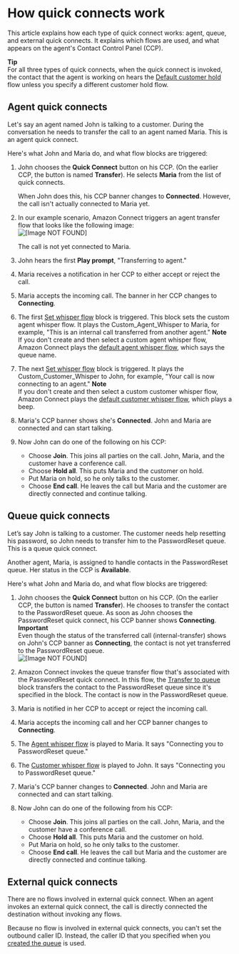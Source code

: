 # How quick connects work<a name="how-quick-connects-work"></a>

This article explains how each type of quick connect works: agent, queue, and external quick connects\. It explains which flows are used, and what appears on the agent's Contact Control Panel \(CCP\)\.

**Tip**  
For all three types of quick connects, when the quick connect is invoked, the contact that the agent is working on hears the [Default customer hold](default-customer-hold.md) flow unless you specify a different customer hold flow\. 

## Agent quick connects<a name="agent-quick-connects"></a>

Let's say an agent named John is talking to a customer\. During the conversation he needs to transfer the call to an agent named Maria\. This is an agent quick connect\.

Here's what John and Maria do, and what flow blocks are triggered: 

1. John chooses the **Quick Connect** button on his CCP\. \(On the earlier CCP, the button is named **Transfer**\)\. He selects **Maria** from the list of quick connects\. 

   When John does this, his CCP banner changes to **Connected**\. However, the call isn't actually connected to Maria yet\. 

1. In our example scenario, Amazon Connect triggers an agent transfer flow that looks like the following image:  
![\[Image NOT FOUND\]](http://docs.aws.amazon.com/connect/latest/adminguide/images/contact-flow-transfer-agent-transfer-flow.png)

   The call is not yet connected to Maria\.

1. John hears the first **Play prompt**, "Transferring to agent\."

1. Maria receives a notification in her CCP to either accept or reject the call\.

1. Maria accepts the incoming call\. The banner in her CCP changes to **Connecting**\.

1. The first [Set whisper flow](set-whisper-flow.md) block is triggered\. This block sets the custom agent whisper flow\. It plays the Custom\_Agent\_Whisper to Maria, for example, "This is an internal call transferred from another agent\."
**Note**  
If you don't create and then select a custom agent whisper flow, Amazon Connect plays the [default agent whisper flow](default-agent-whisper.md), which says the queue name\. 

1. The next [Set whisper flow](set-whisper-flow.md) block is triggered\. It plays the Custom\_Customer\_Whisper to John, for example, "Your call is now connecting to an agent\." 
**Note**  
If you don't create and then select a custom customer whisper flow, Amazon Connect plays the [default customer whisper flow](default-customer-whisper.md), which plays a beep\. 

1. Maria's CCP banner shows she's **Connected**\. John and Maria are connected and can start talking\.

1. Now John can do one of the following on his CCP:
   + Choose **Join**\. This joins all parties on the call\. John, Maria, and the customer have a conference call\.
   + Choose **Hold all**\. This puts Maria and the customer on hold\.
   + Put Maria on hold, so he only talks to the customer\.
   + Choose **End call**\. He leaves the call but Maria and the customer are directly connected and continue talking\.

## Queue quick connects<a name="queue-quick-connects"></a>

Let’s say John is talking to a customer\. The customer needs help resetting his password, so John needs to transfer him to the PasswordReset queue\. This is a queue quick connect\.

Another agent, Maria, is assigned to handle contacts in the PasswordReset queue\. Her status in the CCP is **Available**\. 

Here's what John and Maria do, and what flow blocks are triggered:

1. John chooses the **Quick Connect** button on his CCP\. \(On the earlier CCP, the button is named **Transfer**\)\. He chooses to transfer the contact to the PasswordReset queue\. As soon as John chooses the PasswordReset quick connect, his CCP banner shows **Connecting**\. 
**Important**  
Even though the status of the transferred call \(internal\-transfer\) shows on John's CCP banner as **Connecting**, the contact is not yet transferred to the PasswordReset queue\.  
![\[Image NOT FOUND\]](http://docs.aws.amazon.com/connect/latest/adminguide/images/contact-flow-transfer-transfer-connecting.png)

1. Amazon Connect invokes the queue transfer flow that's associated with the PasswordReset quick connect\. In this flow, the [Transfer to queue](transfer-to-queue.md) block transfers the contact to the PasswordReset queue since it's specified in the block\. The contact is now in the PasswordReset queue\.

1. Maria is notified in her CCP to accept or reject the incoming call\. 

1. Maria accepts the incoming call and her CCP banner changes to **Connecting**\.

1. The [Agent whisper flow](create-contact-flow.md#contact-flow-types) is played to Maria\. It says "Connecting you to PasswordReset queue\."

1. The [Customer whisper flow](create-contact-flow.md#contact-flow-types) is played to John\. It says "Connecting you to PasswordReset queue\."

1. Maria's CCP banner changes to **Connected**\. John and Maria are connected and can start talking\. 

1. Now John can do one of the following from his CCP:
   + Choose **Join**\. This joins all parties on the call\. John, Maria, and the customer have a conference call\.
   + Choose **Hold all**\. This puts Maria and the customer on hold\.
   + Put Maria on hold, so he only talks to the customer\.
   + Choose **End call**\. He leaves the call but Maria and the customer are directly connected and continue talking\.

## External quick connects<a name="external-quick-connects"></a>

There are no flows involved in external quick connect\. When an agent invokes an external quick connect, the call is directly connected the destination without invoking any flows\.

Because no flow is involved in external quick connects, you can't set the outbound caller ID\. Instead, the caller ID that you specified when you [created the queue](create-queue.md) is used\. 